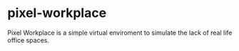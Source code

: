 # pixel-workplace

Pixel Workplace is a simple virtual enviroment to simulate the lack of real life office spaces.
